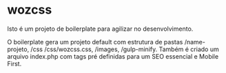 # wozcss

Isto é um projeto de boilerplate para agilizar no desenvolvimento.

O boilerplate gera um projeto default com estrutura de pastas /name-projeto, /css /css/wozcss.css, /images, /gulp-minify. Também é criado um arquivo index.php com tags pré definidas para um SEO essencial e Mobile First.
